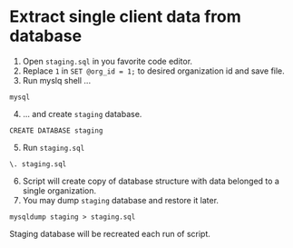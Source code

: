 # Extract single client data from database

1. Open `staging.sql` in you favorite code editor.
2. Replace `1` in `SET @org_id = 1;` to desired organization id and save file.
3. Run myslq shell ...
```
mysql
```
4. ... and create `staging` database.
```
CREATE DATABASE staging
```
5. Run `staging.sql`
```
\. staging.sql
```
6. Script will create copy of database structure with data belonged to a single organization.
7. You may dump `staging` database and restore it later.
```
mysqldump staging > staging.sql
```

Staging database will be recreated each run of script.
